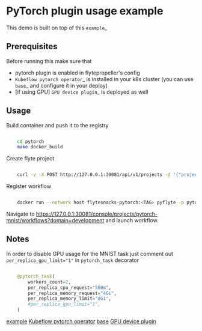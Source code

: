 # PyTorch plugin usage example

This demo is built on top of this `example`_

## Prerequisites

Before running this make sure that
- pytorch plugin is enabled in flytepropeller's config
- `Kubeflow pytorch operator`_ is installed in your k8s cluster (you can use `base`_ and configure it in your deploy)
- [if using GPU] `GPU device plugin`_ is deployed as well

## Usage

Build container and push it to the registry

```bash

    cd pytorch
    make docker_build
```

Create flyte project

```bash

    curl -v -X POST http://127.0.0.1:30081/api/v1/projects -d '{"project": {"id": "pytorch-mnist", "name": "pytorch-mnist"} }'
```

Register workflow

```bash

    docker run --network host flytesnacks-pytorch:<TAG> pyflyte -p pytorch-mnist -d development -c flyte.config register workflows
```

Navigate to https://127.0.0.1:30081/console/projects/pytorch-mnist/workflows?domain=development and launch workflow.


## Notes


In order to disable GPU usage for the MNIST task just comment out ``per_replica_gpu_limit="1"`` in ``pytorch_task`` decorator

```python

    @pytorch_task(
        workers_count=2,
        per_replica_cpu_request="500m",
        per_replica_memory_request="4Gi",
        per_replica_memory_limit="8Gi",
        #per_replica_gpu_limit="1",
    )
```

[example](https://github.com/kubeflow/pytorch-operator/blob/b7fef224fef1ef0117f6e74961b557270fcf4b04/examples/mnist/mnist.py)
[Kubeflow pytorch operator](https://github.com/kubeflow/pytorch-operator)
[base](https://github.com/lyft/flyte/blob/master/kustomize/base/operators/kfoperators/pytorch/kustomization.yaml)
[GPU device plugin](https://kubernetes.io/docs/tasks/manage-gpus/scheduling-gpus/#deploying-nvidia-gpu-device-plugin)
